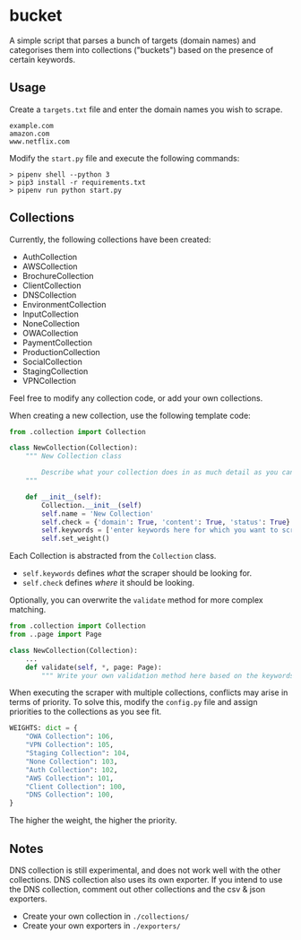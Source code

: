 # bucket

A simple script that parses a bunch of targets (domain names) and categorises them into collections ("buckets") based on the presence of certain keywords.

## Usage

Create a `targets.txt` file and enter the domain names you wish to scrape.

```
example.com
amazon.com
www.netflix.com
```

Modify the `start.py` file and execute the following commands:

```
> pipenv shell --python 3
> pip3 install -r requirements.txt
> pipenv run python start.py
```

## Collections

Currently, the following collections have been created:

- AuthCollection
- AWSCollection
- BrochureCollection
- ClientCollection
- DNSCollection
- EnvironmentCollection
- InputCollection
- NoneCollection
- OWACollection
- PaymentCollection
- ProductionCollection
- SocialCollection
- StagingCollection
- VPNCollection

Feel free to modify any collection code, or add your own collections.

When creating a new collection, use the following template code:

```python
from .collection import Collection

class NewCollection(Collection):
    """ New Collection class

        Describe what your collection does in as much detail as you can here.
    """

    def __init__(self):
        Collection.__init__(self)
        self.name = 'New Collection'
        self.check = {'domain': True, 'content': True, 'status': True}
        self.keywords = ['enter keywords here for which you want to scrape']
        self.set_weight()
```

Each Collection is abstracted from the `Collection` class.

- `self.keywords` defines _what_ the scraper should be looking for.
- `self.check` defines _where_ it should be looking.

Optionally, you can overwrite the `validate` method for more complex matching.

```python
from .collection import Collection
from ..page import Page

class NewCollection(Collection):
    ...
    def validate(self, *, page: Page):
        """ Write your own validation method here based on the keywords. """
```

When executing the scraper with multiple collections, conflicts may arise in terms of priority.
To solve this, modify the `config.py` file and assign priorities to the collections as you see fit.

```python
WEIGHTS: dict = {
    "OWA Collection": 106,
    "VPN Collection": 105,
    "Staging Collection": 104,
    "None Collection": 103,
    "Auth Collection": 102,
    "AWS Collection": 101,
    "Client Collection": 100,
    "DNS Collection": 100,
}
```

The higher the weight, the higher the priority.

## Notes

DNS collection is still experimental, and does not work well with the other collections. DNS collection also uses its own exporter.
If you intend to use the DNS collection, comment out other collections and the csv & json exporters.

- Create your own collection in `./collections/`
- Create your own exporters in `./exporters/`
